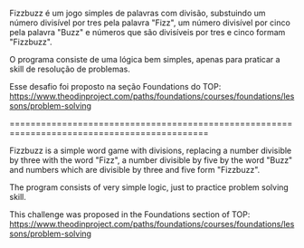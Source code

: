 Fizzbuzz é um jogo simples de palavras com divisão,
substuindo um número divisível por tres pela palavra "Fizz",
um número divisível por cinco pela palavra "Buzz" e números 
que são divisíveis por tres e cinco formam "Fizzbuzz".

O programa consiste de uma lógica bem simples, apenas para praticar a skill de resolução de problemas.

Esse desafio foi proposto na seção Foundations do TOP: 
https://www.theodinproject.com/paths/foundations/courses/foundations/lessons/problem-solving

============================================================================================

Fizzbuzz is a simple word game with divisions,
replacing a number divisible by three with the word "Fizz",
a number divisible by five by the word "Buzz" and numbers
which are divisible by three and five form "Fizzbuzz".

The program consists of very simple logic, just to practice problem solving skill.

This challenge was proposed in the Foundations section of TOP:
https://www.theodinproject.com/paths/foundations/courses/foundations/lessons/problem-solving
